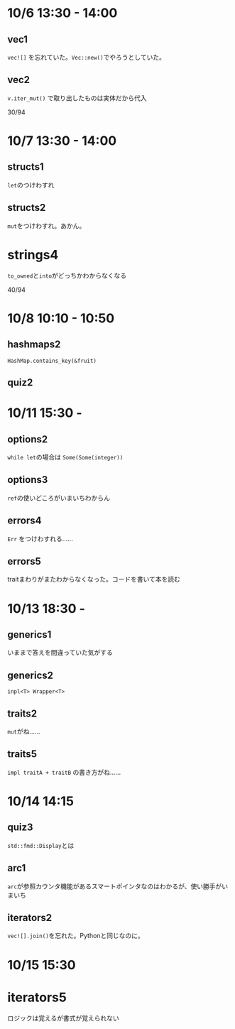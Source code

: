 # 10/6 13:30 - 14:00

## vec1

`vec![]` を忘れていた。`Vec::new()`でやろうとしていた。

## vec2

`v.iter_mut()` で取り出したものは実体だから代入

30/94

# 10/7 13:30 - 14:00

## structs1

`let`のつけわすれ

## structs2

`mut`をつけわすれ。あかん。


# strings4

`to_owned`と`into`がどっちかわからなくなる

40/94

# 10/8 10:10 - 10:50

## hashmaps2

`HashMap.contains_key(&fruit)`

## quiz2

# 10/11 15:30 -

## options2 
`while let`の場合は `Some(Some(integer))`

## options3
`ref`の使いどころがいまいちわからん

## errors4

`Err` をつけわすれる……

## errors5

traitまわりがまたわからなくなった。コードを書いて本を読む


# 10/13 18:30 -

## generics1

いままで答えを間違っていた気がする


## generics2

`inpl<T> Wrapper<T>`

## traits2

`mut`がね……

## traits5

`impl traitA + traitB` の書き方がね……


# 10/14 14:15

## quiz3

`std::fmd::Display`とは

## arc1

`arc`が参照カウンタ機能があるスマートポインタなのはわかるが、使い勝手がいまいち

## iterators2

`vec![].join()`を忘れた。Pythonと同じなのに。


# 10/15 15:30


# iterators5

ロジックは覚えるが書式が覚えられない






